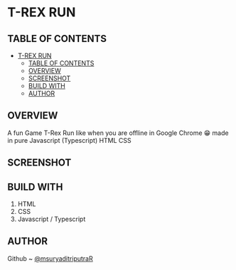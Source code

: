 # T-REX RUN

## TABLE OF CONTENTS
- [T-REX RUN](#t-rex-run)
  - [TABLE OF CONTENTS](#table-of-contents)
  - [OVERVIEW](#overview)
  - [SCREENSHOT](#screenshot)
  - [BUILD WITH](#build-with)
  - [AUTHOR](#author)


## OVERVIEW 

A fun Game T-Rex Run like when you are offline in Google Chrome 😁 made in pure Javascript (Typescript)
HTML CSS

## SCREENSHOT


## BUILD WITH

1. HTML
2. CSS
3. Javascript / Typescript

## AUTHOR

Github ~ [@msuryaditriputraR](https://github.com/msuryaditriputraR)
